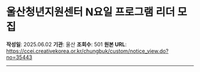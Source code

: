 # 울산청년지원센터 N요일 프로그램 리더 모집

**작성일**: 2025.06.02
**기관**: 울산
**조회수**: 501
**원본 URL**: https://ccei.creativekorea.or.kr/chungbuk/custom/notice_view.do?no=35443

---


